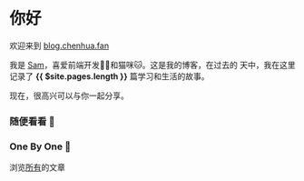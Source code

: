 # 你好

欢迎来到 [blog.chenhua.fan](/zh/)

我是 [Sam](https://chenhua.fan)，喜爱前端开发👨‍💻和猫咪🐱。这是我的博客，在过去的 **<Statistic />** 天中，我在这里记录了 **{{ $site.pages.length }}** 篇学习和生活的故事。

现在，很高兴可以与你一起分享。

### 随便看看 🤞

<RandomPost :posts="$site.pages" />

### One By One 📕
浏览[所有](/zh/posts/)的文章
